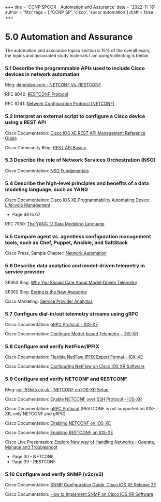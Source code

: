 +++
title = 'CCNP SPCOR - Automation and Assurance'
date = '2022-11-16'
author = 'fitzi'
tags = [ 'CCNP SP', 'cisco', 'spcor automation']
draft = false
+++

# 5.0 Automation and Assurance

The automation and assurance topics section is 15% of the overall exam, the topics and associated study materials I am 
using/collecting is below.

### 5.1 Describe the programmable APIs used to include Cisco devices in network automation

Blog: [denetdan.com - NETCONF Vs. RESTCONF](https://devnetdan.com/2020/09/27/netconf-vs-restconf/)

RFC 8040: [RESTCONF Protocol](https://datatracker.ietf.org/doc/html/rfc8040)

RFC 6241: [Network Configuration Protocol (NETCONF)](https://www.rfc-editor.org/rfc/rfc6241)

### 5.2 Interpret an external script to configure a Cisco device using a REST API

Cisco Documentation: [Cisco IOS XE REST API Management Reference Guide](https://www.cisco.com/c/en/us/td/docs/routers/csr1000/software/restapi/restapi.html)

Cisco Community Blog: [REST API Basics](https://community.cisco.com/t5/nso-developer-hub-knowledge-articles/rest-api-basics/ta-p/3635342)

### 5.3 Describe the role of Network Services Orchestration (NSO)

Cisco Documentation: [NSO Fundamentals](https://developer.cisco.com/docs/nso/#!nso-fundamentals/nso-fundamentals)

### 5.4 Describe the high-level principles and benefits of a data modeling language, such as YANG

Cisco Documentation: [Cisco IOS XE Programmability Automating Device Lifecycle Management](https://www.cisco.com/c/dam/en/us/products/collateral/enterprise-networks/nb-06-ios-xe-prog-ebook-cte-en.pdf)

- Page 49 to 67

RFC 7950: [The YANG 1.1 Data Modeling Language](https://datatracker.ietf.org/doc/html/rfc7950)

### 5.5 Compare agent vs. agentless configuration management tools, such as Chef, Puppet, Ansible, and SaltStack

Cisco Press, Sample Chapter: [Network Automation](https://www.ciscopress.com/articles/article.asp?p=3100057&seqNum=3#:~:text=Agent%2Dbased%20configuration%3A%20With%20agent,configuration%20management%20tool%20will%20manage.&text=Agentless%20configuration%3A%20Agentless%20tools%20do,API%20that%20a%20device%20supports.)

### 5.6 Describe data analytics and model-driven telemetry in service provider

SP360 Blog: [Why You Should Care About Model-Driven Telemetry](https://blogs.cisco.com/sp/why-you-should-care-about-model-driven-telemetry)

SP360 Blog: [Boring is the New Awesome](https://blogs.cisco.com/sp/boring-is-the-new-awesome)

Cisco Marketing: [Service Provider Analytics](https://www.cisco.com/c/dam/en/us/solutions/collateral/service-provider/service-offers-service-provider/sp-analytics-aag.pdf)

### 5.7 Configure dial-in/out telemetry streams using gRPC

Cisco Documentation: [gRPC Protocol - IOS-XE](https://www.cisco.com/c/en/us/td/docs/ios-xml/ios/prog/configuration/173/b_173_programmability_cg/model_driven_telemetry.html#id_90670)

Cisco Documentation: [Configure Model-based Telemetry - IOS-XR](https://www.cisco.com/c/en/us/td/docs/iosxr/asr9000/telemetry/b-telemetry-cg-asr9000-61x/b-telemetry-cg-asr9000-61x_chapter_010.pdf)

### 5.8 Configure and verify NetFlow/IPFIX

Cisco Documentation: [Flexible NetFlow IPFIX Export Format - IOX-XE](https://www.cisco.com/c/en/us/td/docs/ios-xml/ios/fnetflow/configuration/xe-17/fnf-xe-17-book/fnf-ipfix-export.html)

Cisco Documentation: [Configuring NetFlow on Cisco IOS XR Software](https://www.cisco.com/c/dam/en/us/td/docs/iosxr/ncs5xx/netflow/63x/b-netflow-cg-63x-ncs5xx.html#concept_256444B164514D68B4281CFF628C0523)

### 5.9 Configure and verify NETCONF and RESTCONF

Blog: [null.53bits.co.uk - NETCONF on IOS-XR Setup](https://null.53bits.co.uk/index.php?page=netconf-on-ios-xr)

Cisco Documentation: [Enable NETCONF over SSH Protocol - IOS-XR](https://www.cisco.com/c/en/us/td/docs/routers/asr9000/software/data-models/guide/b-data-models-config-guide-asr9000/b-data-odels-config-guide-asr9000_chapter_01.html#id_20878)

Cisco Documentation: [gRPC Protocol](https://www.cisco.com/c/en/us/td/docs/iosxr/ncs560/system-security/71x/b-system-security-cg-71x-ncs560/b-system-security-cg-71x-ncs560_chapter_0101.pdf)
(RESTCONF is not supported on IOS-XR, only NETCONF and gRPC)

Cisco Documentation: [Enabling NETCONF on IOS-XE](https://developer.cisco.com/docs/ios-xe/#!enabling-netconf-on-ios-xe/netconf)

Cisco Documentation: [Enabling RESTCONF on IOS-XE](https://developer.cisco.com/docs/ios-xe/#!enabling-restconf-on-ios-xe)

Cisco Live Presentation: [Explore New way of Handling Networks - Operate, Manage and Troubleshoot](https://www.ciscolive.com/c/dam/r/ciscolive/us/docs/2019/pdf/DEVNET-1022.pdf)

- Page 30 - NETCONF
- Page 39 - RESTCONF


### 5.10 Configure and verify SNMP (v2c/v3)

Cisco Documentation: [SNMP Configuration Guide, Cisco IOS XE Release 3E](https://www.cisco.com/c/en/us/td/docs/ios-xml/ios/snmp/configuration/xe-3e/snmp-xe-3e-book/nm-snmp-snmpv2c.html)

Cisco Documentation: [How to Implement SNMP on Cisco IOS XR Software](https://www.cisco.com/c/en/us/td/docs/routers/asr9000/software/asr9k-r6-6/system-management/configuration/guide/b-system-management-cg-asr9000-66x/b-system-management-cg-asr9000-66x_chapter_0101.html#con_1093701)